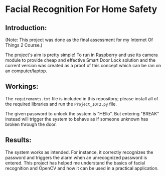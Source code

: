 # Facial Recognition For Home Safety

## Introduction: 
(Note: This project was done as the final assessment for my Internet Of Things 2 Course.)

The project's aim is pretty simple! To run in Raspberry and use its camera module to provide cheap and effective Smart Door Lock solution and the current version was created as a proof of this concept which can be ran on an computer/laptop.

## Workings:
The ```requirements.txt``` file is included in this repository; please install all of the required libraries and run the ```Project_IOT2.py``` file.

The given password to unlock the system is "HEllo". But entering "BREAK" instead will trigger the system to behave as if someone unknown has broken through the door.

## Results: 
The system works as intended. For instance, it correctly recognizes the password and triggers the alarm when an unrecognized password is entered. This project has helped me understand the basics of facial recognition and OpenCV and how it can be used in a practical application.
